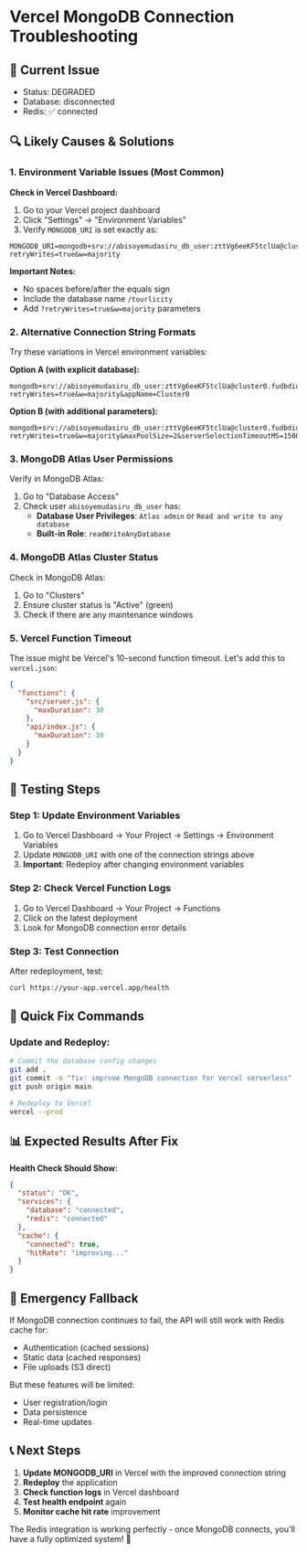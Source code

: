 # Vercel MongoDB Connection Troubleshooting

## 🚨 Current Issue
- Status: DEGRADED
- Database: disconnected
- Redis: ✅ connected

## 🔍 Likely Causes & Solutions

### 1. **Environment Variable Issues (Most Common)**

**Check in Vercel Dashboard:**
1. Go to your Vercel project dashboard
2. Click "Settings" → "Environment Variables"
3. Verify `MONGODB_URI` is set exactly as:

```
MONGODB_URI=mongodb+srv://abisoyemudasiru_db_user:zttVg6eeKF5tclUa@cluster0.fudbdiq.mongodb.net/tourlicity?retryWrites=true&w=majority
```

**Important Notes:**
- No spaces before/after the equals sign
- Include the database name `/tourlicity`
- Add `?retryWrites=true&w=majority` parameters

### 2. **Alternative Connection String Formats**

Try these variations in Vercel environment variables:

**Option A (with explicit database):**
```
mongodb+srv://abisoyemudasiru_db_user:zttVg6eeKF5tclUa@cluster0.fudbdiq.mongodb.net/tourlicity?retryWrites=true&w=majority&appName=Cluster0
```

**Option B (with additional parameters):**
```
mongodb+srv://abisoyemudasiru_db_user:zttVg6eeKF5tclUa@cluster0.fudbdiq.mongodb.net/tourlicity?retryWrites=true&w=majority&maxPoolSize=2&serverSelectionTimeoutMS=15000
```

### 3. **MongoDB Atlas User Permissions**

Verify in MongoDB Atlas:
1. Go to "Database Access"
2. Check user `abisoyemudasiru_db_user` has:
   - **Database User Privileges**: `Atlas admin` or `Read and write to any database`
   - **Built-in Role**: `readWriteAnyDatabase`

### 4. **MongoDB Atlas Cluster Status**

Check in MongoDB Atlas:
1. Go to "Clusters"
2. Ensure cluster status is "Active" (green)
3. Check if there are any maintenance windows

### 5. **Vercel Function Timeout**

The issue might be Vercel's 10-second function timeout. Let's add this to `vercel.json`:

```json
{
  "functions": {
    "src/server.js": {
      "maxDuration": 30
    },
    "api/index.js": {
      "maxDuration": 10
    }
  }
}
```

## 🧪 Testing Steps

### Step 1: Update Environment Variables
1. Go to Vercel Dashboard → Your Project → Settings → Environment Variables
2. Update `MONGODB_URI` with one of the connection strings above
3. **Important**: Redeploy after changing environment variables

### Step 2: Check Vercel Function Logs
1. Go to Vercel Dashboard → Your Project → Functions
2. Click on the latest deployment
3. Look for MongoDB connection error details

### Step 3: Test Connection
After redeployment, test:
```bash
curl https://your-app.vercel.app/health
```

## 🔧 Quick Fix Commands

### Update and Redeploy:
```bash
# Commit the database config changes
git add .
git commit -m "fix: improve MongoDB connection for Vercel serverless"
git push origin main

# Redeploy to Vercel
vercel --prod
```

## 📊 Expected Results After Fix

**Health Check Should Show:**
```json
{
  "status": "OK",
  "services": {
    "database": "connected",
    "redis": "connected"
  },
  "cache": {
    "connected": true,
    "hitRate": "improving..."
  }
}
```

## 🚨 Emergency Fallback

If MongoDB connection continues to fail, the API will still work with Redis cache for:
- Authentication (cached sessions)
- Static data (cached responses)
- File uploads (S3 direct)

But these features will be limited:
- User registration/login
- Data persistence
- Real-time updates

## 📞 Next Steps

1. **Update MONGODB_URI** in Vercel with the improved connection string
2. **Redeploy** the application
3. **Check function logs** in Vercel dashboard
4. **Test health endpoint** again
5. **Monitor cache hit rate** improvement

The Redis integration is working perfectly - once MongoDB connects, you'll have a fully optimized system! 🚀
